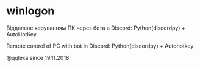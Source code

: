 # winlogon
Віддалене керуванням ПК через бота в Discord: Python(discordpy) + AutoHotKey

Remote control of PC with bot in Discord: Python(discordpy) + Autohotkey

@qqlexa since 19.11.2018
